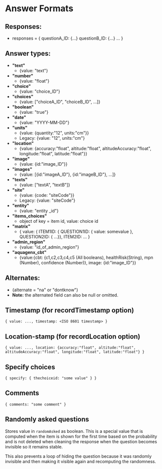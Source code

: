 # Answer Formats

## Responses:
* responses = {
    questionA_ID: {...}
    questionB_ID: {...}
    ...
}

## Answer types:
* **"text"**
    - {value: "text"}
* **"number"**
    - {value: "float"}
* **"choice"**
    - {value: "choice_ID"}
* **"choices"**
    - {value: ["choiceA_ID", "choiceB_ID", ...]}
* **"boolean"**
    - {value: "true"}
* **"date"**
    - {value: "YYYY-MM-DD"}
* **"units"**
    - {value: {quantity:"12", units:"cm"}}
    - Legacy: {value: "12", units:"cm"}
* **"location"**
    - {value: {accuracy:"float", altitude:"float", altitudeAccuracy:"float", longitude:"float", latitude:"float"}}
* **"image"**
    - {value: {id:"image_ID"}}
* **"images"**
    - {value: [{id:"imageA_ID"}, {id:"imageB_ID"}, ...]}
* **"texts"**
    - {value: ["textA", "textB"]}
* **"site"**
    -  {value: {code: "siteCode"}}
    - Legacy: {value: "siteCode"}
* **"entity"** 
    - {value: "entity _id"}
* **"items_choices"**
    - object of key = item id, value: choice id
* **"matrix"**
    - { value: { ITEM1ID: { QUESTION1ID: { value: somevalue }, QUESTION2ID: { ...}}, ITEM2ID: ... }
* **"admin_region"**
    - {value: "id_of_admin_region"}
* **"aquagenx_cbt"**
    - {value:{cbt: {c1,c2,c3,c4,c5 (All booleans), healthRisk(String), mpn (Number), confidence (Number)}, image: {id:"image_ID"}}

## Alternates:
* {alternate = "na" or "dontknow"}
* **Note:** the alternated field can also be null or omitted.

## Timestamp (for recordTimestamp option)
`{ value: ..., timestamp: <ISO 8601 timestamp> }`

## Location-stamp (for recordLocation option)
`{ value: ..., location: {accuracy:"float", altitude:"float", altitudeAccuracy:"float", longitude:"float", latitude:"float"} }`

## Specify choices

`{ specify: { thechoiceid: "some value" } }`

## Comments
`{ comments: "some comment" }`

## Randomly asked questions

Stores value in `randomAsked` as boolean. This is a special value that is computed when the item is shown for the first time
based on the probability and is not deleted when cleaning the response when the question becomes invisible so it remains stable.

This also prevents a loop of hiding the question because it was randomly invisible and then making it visible again and recomputing
the randomness.